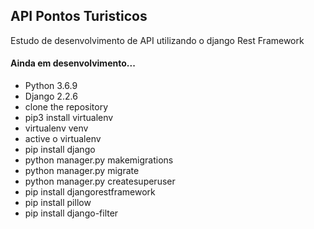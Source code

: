 ## API Pontos Turisticos

Estudo de desenvolvimento de API utilizando o django Rest Framework
#### Ainda em desenvolvimento...

- Python 3.6.9
- Django 2.2.6
- clone the repository
- pip3 install virtualenv
- virtualenv venv
- active o virtualenv
- pip install django
- python manager.py makemigrations
- python manager.py migrate
- python manager.py createsuperuser
- pip install djangorestframework
- pip install pillow
- pip install django-filter




